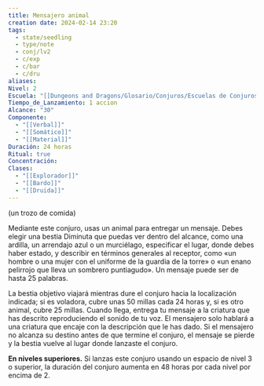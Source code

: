 ```yaml
---
title: Mensajero animal
creation date: 2024-02-14 23:20
tags:
  - state/seedling
  - type/note
  - conj/lv2
  - c/exp
  - c/bar
  - c/dru
aliases: 
Nivel: 2
Escuela: "[[Dungeons and Dragons/Glosario/Conjuros/Escuelas de Conjuros/Encantamiento]]"
Tiempo_de_Lanzamiento: 1 accion
Alcance: "30"
Componente:
  - "[[Verbal]]"
  - "[[Somático]]"
  - "[[Material]]"
Duración: 24 horas
Ritual: true
Concentración: 
Clases:
  - "[[Explorador]]"
  - "[[Bardo]]"
  - "[[Druida]]"
---
```

(un trozo de comida)

Mediante este conjuro, usas un animal para entregar un mensaje. Debes elegir una bestia Diminuta que puedas ver dentro del alcance, como una ardilla, un arrendajo azul o un murciélago, especificar el lugar, donde debes haber estado, y describir en términos generales al receptor, como «un hombre o una mujer con el uniforme de la guardia de la torre» o «un enano pelirrojo que lleva un sombrero puntiagudo». Un mensaje puede ser de hasta 25 palabras.

La bestia objetivo viajará mientras dure el conjuro hacia la localización indicada; si es voladora, cubre unas 50 millas cada 24 horas y, si es otro animal, cubre 25 millas. Cuando llega, entrega tu mensaje a la criatura que has descrito reproduciendo el sonido de tu voz. El mensajero solo hablará a una criatura que encaje con la descripción que le has dado. Si el mensajero no alcanza su destino antes de que termine el conjuro, el mensaje se pierde y la bestia vuelve al lugar donde lanzaste el conjuro.

**En niveles superiores.** Si lanzas este conjuro usando un espacio de nivel 3 o superior, la duración del conjuro aumenta en 48 horas por cada nivel por encima de 2.